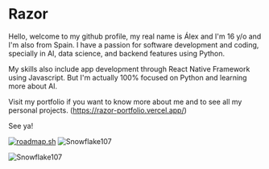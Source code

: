 # Razor
Hello, welcome to my github profile, my real name is Álex and I'm 16 y/o and I'm also from Spain. 
I have a passion for software development and coding, specially in AI, data science, and backend features using Python.

My skills also include app development through React Native Framework using Javascript. But I'm actually 100% focused on Python and learning more about AI.

Visit my portfolio if you want to know more about me and to see all my personal projects.
(https://razor-portfolio.vercel.app/)

See ya!


[![roadmap.sh](https://roadmap.sh/card/tall/65422d054352f418f80365ee?variant=dark&roadmaps=python%2Creact-native)](https://roadmap.sh)        ![Snowflake107](https://github-readme-stats.vercel.app/api/top-langs?username=RazorOnDev&show_icons=true&theme=tokyonight&layout=compact)

![Snowflake107](https://github-readme-stats.vercel.app/api?username=RazorOnDev&show_icons=true&theme=tokyonight&hide=["issues"]) 

